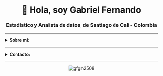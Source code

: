 <h1 align="center">👋 Hola, soy Gabriel Fernando</h1>
<h3 align="center">Estadístico y Analista de datos, de Santiago de Cali - Colombia</h3>

<hr />
<details>
  <summary><strong> Sobre mi: </strong></summary>
    <br />
    Soy profesional de Estadística de la Universidad del Valle con estudios en ciencia de datos. Tengo más de 20 años de experiencia en el campo del análisis de datos, en diversos sectores de la economía, como el de salud y consumo masivo, tanto en lo público como en lo privado, asumiendo roles desde analista de datos hasta jefe de oficina o equipo de trabajo.
    <br />    
    Actualmente desempeño el cargo de profesional en estadística del área Sistema de Indicadores Sociales, SIS, perteneciente a la Subdirección Integral de Desarrollo del Departamento Administrativo de Planeación Distrital.
    <br />    
    Adicionalmente, he colaborado en carácter de analista de datos independiente con varios estudios de mercado de firmas prestantes como FANALCA, MindLab y Sfera, es los que logré realizar estudios descriptivos hasta llegar a implementar algunos modelos de machine learning, como árboles de decisión.
    <br />    
    Tengo conocmiento en diversos aplicativos necesarios para el procesamiento y análisis de datos, como: Excel, IBM SPSS, Python, además de MySQL.
    <br />    
</details>

<hr />
<details>
  <summary><strong> Contacto: </strong></summary>
  <div align="left">
    <a href="https://www.linkedin.com/in/gabriel-fernando-guti%C3%A9rrez-medina-b1901344/">
      <img src="https://github.com/MikeCodesDotNET/ColoredBadges/raw/master/svg/social/linkedin.svg" alt="linkedin" style="max-width: 100%;">
    </a>
  </div>
</details>

<hr />
<p align="center"> <img src="https://komarev.com/ghpvc/?username=gfgm2508&label=Profile%20views&color=0e75b6&style=flat" alt="gfgm2508" /> </p>

<!-- 
**gfgm2508/gfgm2508** is a ✨ _special_ ✨ repository because its `README.md` (this file) appears on your GitHub profile. 
-->
